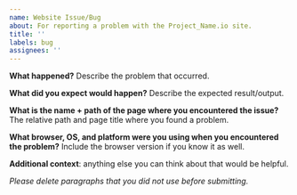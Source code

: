 ```yaml
---
name: Website Issue/Bug
about: For reporting a problem with the Project_Name.io site.
title: ''
labels: bug
assignees: ''
---
```


**What happened?** Describe the problem that occurred.

**What did you expect would happen?** Describe the expected result/output.

**What is the name + path of the page where you encountered the issue?** The
relative path and page title where you found a problem.

**What browser, OS, and platform were you using when you encountered the
problem?** Include the browser version if you know it as well.

**Additional context**: anything else you can think about that would be helpful.

_Please delete paragraphs that you did not use before submitting._
